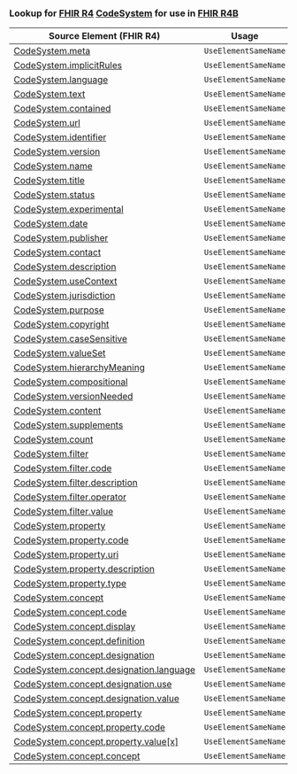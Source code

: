 ### Lookup for [FHIR R4](https://hl7.org/fhir/R4/) [CodeSystem](https://hl7.org/fhir/R4/CodeSystem.html) for use in [FHIR R4B](https://hl7.org/fhir/R4B/)

| Source Element (FHIR R4) | Usage | Target |
| -------------- | ----- | ------ |
| [CodeSystem.meta](https://hl7.org/fhir/R4/CodeSystem.html#resource) | `UseElementSameName` | [CodeSystem.meta](https://hl7.org/fhir/R4B/CodeSystem.html#resource) |
| [CodeSystem.implicitRules](https://hl7.org/fhir/R4/CodeSystem.html#resource) | `UseElementSameName` | [CodeSystem.implicitRules](https://hl7.org/fhir/R4B/CodeSystem.html#resource) |
| [CodeSystem.language](https://hl7.org/fhir/R4/CodeSystem.html#resource) | `UseElementSameName` | [CodeSystem.language](https://hl7.org/fhir/R4B/CodeSystem.html#resource) |
| [CodeSystem.text](https://hl7.org/fhir/R4/CodeSystem.html#resource) | `UseElementSameName` | [CodeSystem.text](https://hl7.org/fhir/R4B/CodeSystem.html#resource) |
| [CodeSystem.contained](https://hl7.org/fhir/R4/CodeSystem.html#resource) | `UseElementSameName` | [CodeSystem.contained](https://hl7.org/fhir/R4B/CodeSystem.html#resource) |
| [CodeSystem.url](https://hl7.org/fhir/R4/CodeSystem.html#resource) | `UseElementSameName` | [CodeSystem.url](https://hl7.org/fhir/R4B/CodeSystem.html#resource) |
| [CodeSystem.identifier](https://hl7.org/fhir/R4/CodeSystem.html#resource) | `UseElementSameName` | [CodeSystem.identifier](https://hl7.org/fhir/R4B/CodeSystem.html#resource) |
| [CodeSystem.version](https://hl7.org/fhir/R4/CodeSystem.html#resource) | `UseElementSameName` | [CodeSystem.version](https://hl7.org/fhir/R4B/CodeSystem.html#resource) |
| [CodeSystem.name](https://hl7.org/fhir/R4/CodeSystem.html#resource) | `UseElementSameName` | [CodeSystem.name](https://hl7.org/fhir/R4B/CodeSystem.html#resource) |
| [CodeSystem.title](https://hl7.org/fhir/R4/CodeSystem.html#resource) | `UseElementSameName` | [CodeSystem.title](https://hl7.org/fhir/R4B/CodeSystem.html#resource) |
| [CodeSystem.status](https://hl7.org/fhir/R4/CodeSystem.html#resource) | `UseElementSameName` | [CodeSystem.status](https://hl7.org/fhir/R4B/CodeSystem.html#resource) |
| [CodeSystem.experimental](https://hl7.org/fhir/R4/CodeSystem.html#resource) | `UseElementSameName` | [CodeSystem.experimental](https://hl7.org/fhir/R4B/CodeSystem.html#resource) |
| [CodeSystem.date](https://hl7.org/fhir/R4/CodeSystem.html#resource) | `UseElementSameName` | [CodeSystem.date](https://hl7.org/fhir/R4B/CodeSystem.html#resource) |
| [CodeSystem.publisher](https://hl7.org/fhir/R4/CodeSystem.html#resource) | `UseElementSameName` | [CodeSystem.publisher](https://hl7.org/fhir/R4B/CodeSystem.html#resource) |
| [CodeSystem.contact](https://hl7.org/fhir/R4/CodeSystem.html#resource) | `UseElementSameName` | [CodeSystem.contact](https://hl7.org/fhir/R4B/CodeSystem.html#resource) |
| [CodeSystem.description](https://hl7.org/fhir/R4/CodeSystem.html#resource) | `UseElementSameName` | [CodeSystem.description](https://hl7.org/fhir/R4B/CodeSystem.html#resource) |
| [CodeSystem.useContext](https://hl7.org/fhir/R4/CodeSystem.html#resource) | `UseElementSameName` | [CodeSystem.useContext](https://hl7.org/fhir/R4B/CodeSystem.html#resource) |
| [CodeSystem.jurisdiction](https://hl7.org/fhir/R4/CodeSystem.html#resource) | `UseElementSameName` | [CodeSystem.jurisdiction](https://hl7.org/fhir/R4B/CodeSystem.html#resource) |
| [CodeSystem.purpose](https://hl7.org/fhir/R4/CodeSystem.html#resource) | `UseElementSameName` | [CodeSystem.purpose](https://hl7.org/fhir/R4B/CodeSystem.html#resource) |
| [CodeSystem.copyright](https://hl7.org/fhir/R4/CodeSystem.html#resource) | `UseElementSameName` | [CodeSystem.copyright](https://hl7.org/fhir/R4B/CodeSystem.html#resource) |
| [CodeSystem.caseSensitive](https://hl7.org/fhir/R4/CodeSystem.html#resource) | `UseElementSameName` | [CodeSystem.caseSensitive](https://hl7.org/fhir/R4B/CodeSystem.html#resource) |
| [CodeSystem.valueSet](https://hl7.org/fhir/R4/CodeSystem.html#resource) | `UseElementSameName` | [CodeSystem.valueSet](https://hl7.org/fhir/R4B/CodeSystem.html#resource) |
| [CodeSystem.hierarchyMeaning](https://hl7.org/fhir/R4/CodeSystem.html#resource) | `UseElementSameName` | [CodeSystem.hierarchyMeaning](https://hl7.org/fhir/R4B/CodeSystem.html#resource) |
| [CodeSystem.compositional](https://hl7.org/fhir/R4/CodeSystem.html#resource) | `UseElementSameName` | [CodeSystem.compositional](https://hl7.org/fhir/R4B/CodeSystem.html#resource) |
| [CodeSystem.versionNeeded](https://hl7.org/fhir/R4/CodeSystem.html#resource) | `UseElementSameName` | [CodeSystem.versionNeeded](https://hl7.org/fhir/R4B/CodeSystem.html#resource) |
| [CodeSystem.content](https://hl7.org/fhir/R4/CodeSystem.html#resource) | `UseElementSameName` | [CodeSystem.content](https://hl7.org/fhir/R4B/CodeSystem.html#resource) |
| [CodeSystem.supplements](https://hl7.org/fhir/R4/CodeSystem.html#resource) | `UseElementSameName` | [CodeSystem.supplements](https://hl7.org/fhir/R4B/CodeSystem.html#resource) |
| [CodeSystem.count](https://hl7.org/fhir/R4/CodeSystem.html#resource) | `UseElementSameName` | [CodeSystem.count](https://hl7.org/fhir/R4B/CodeSystem.html#resource) |
| [CodeSystem.filter](https://hl7.org/fhir/R4/CodeSystem.html#resource) | `UseElementSameName` | [CodeSystem.filter](https://hl7.org/fhir/R4B/CodeSystem.html#resource) |
| [CodeSystem.filter.code](https://hl7.org/fhir/R4/CodeSystem.html#resource) | `UseElementSameName` | [CodeSystem.filter.code](https://hl7.org/fhir/R4B/CodeSystem.html#resource) |
| [CodeSystem.filter.description](https://hl7.org/fhir/R4/CodeSystem.html#resource) | `UseElementSameName` | [CodeSystem.filter.description](https://hl7.org/fhir/R4B/CodeSystem.html#resource) |
| [CodeSystem.filter.operator](https://hl7.org/fhir/R4/CodeSystem.html#resource) | `UseElementSameName` | [CodeSystem.filter.operator](https://hl7.org/fhir/R4B/CodeSystem.html#resource) |
| [CodeSystem.filter.value](https://hl7.org/fhir/R4/CodeSystem.html#resource) | `UseElementSameName` | [CodeSystem.filter.value](https://hl7.org/fhir/R4B/CodeSystem.html#resource) |
| [CodeSystem.property](https://hl7.org/fhir/R4/CodeSystem.html#resource) | `UseElementSameName` | [CodeSystem.property](https://hl7.org/fhir/R4B/CodeSystem.html#resource) |
| [CodeSystem.property.code](https://hl7.org/fhir/R4/CodeSystem.html#resource) | `UseElementSameName` | [CodeSystem.property.code](https://hl7.org/fhir/R4B/CodeSystem.html#resource) |
| [CodeSystem.property.uri](https://hl7.org/fhir/R4/CodeSystem.html#resource) | `UseElementSameName` | [CodeSystem.property.uri](https://hl7.org/fhir/R4B/CodeSystem.html#resource) |
| [CodeSystem.property.description](https://hl7.org/fhir/R4/CodeSystem.html#resource) | `UseElementSameName` | [CodeSystem.property.description](https://hl7.org/fhir/R4B/CodeSystem.html#resource) |
| [CodeSystem.property.type](https://hl7.org/fhir/R4/CodeSystem.html#resource) | `UseElementSameName` | [CodeSystem.property.type](https://hl7.org/fhir/R4B/CodeSystem.html#resource) |
| [CodeSystem.concept](https://hl7.org/fhir/R4/CodeSystem.html#resource) | `UseElementSameName` | [CodeSystem.concept](https://hl7.org/fhir/R4B/CodeSystem.html#resource) |
| [CodeSystem.concept.code](https://hl7.org/fhir/R4/CodeSystem.html#resource) | `UseElementSameName` | [CodeSystem.concept.code](https://hl7.org/fhir/R4B/CodeSystem.html#resource) |
| [CodeSystem.concept.display](https://hl7.org/fhir/R4/CodeSystem.html#resource) | `UseElementSameName` | [CodeSystem.concept.display](https://hl7.org/fhir/R4B/CodeSystem.html#resource) |
| [CodeSystem.concept.definition](https://hl7.org/fhir/R4/CodeSystem.html#resource) | `UseElementSameName` | [CodeSystem.concept.definition](https://hl7.org/fhir/R4B/CodeSystem.html#resource) |
| [CodeSystem.concept.designation](https://hl7.org/fhir/R4/CodeSystem.html#resource) | `UseElementSameName` | [CodeSystem.concept.designation](https://hl7.org/fhir/R4B/CodeSystem.html#resource) |
| [CodeSystem.concept.designation.language](https://hl7.org/fhir/R4/CodeSystem.html#resource) | `UseElementSameName` | [CodeSystem.concept.designation.language](https://hl7.org/fhir/R4B/CodeSystem.html#resource) |
| [CodeSystem.concept.designation.use](https://hl7.org/fhir/R4/CodeSystem.html#resource) | `UseElementSameName` | [CodeSystem.concept.designation.use](https://hl7.org/fhir/R4B/CodeSystem.html#resource) |
| [CodeSystem.concept.designation.value](https://hl7.org/fhir/R4/CodeSystem.html#resource) | `UseElementSameName` | [CodeSystem.concept.designation.value](https://hl7.org/fhir/R4B/CodeSystem.html#resource) |
| [CodeSystem.concept.property](https://hl7.org/fhir/R4/CodeSystem.html#resource) | `UseElementSameName` | [CodeSystem.concept.property](https://hl7.org/fhir/R4B/CodeSystem.html#resource) |
| [CodeSystem.concept.property.code](https://hl7.org/fhir/R4/CodeSystem.html#resource) | `UseElementSameName` | [CodeSystem.concept.property.code](https://hl7.org/fhir/R4B/CodeSystem.html#resource) |
| [CodeSystem.concept.property.value[x]](https://hl7.org/fhir/R4/CodeSystem.html#resource) | `UseElementSameName` | [CodeSystem.concept.property.value[x]](https://hl7.org/fhir/R4B/CodeSystem.html#resource) |
| [CodeSystem.concept.concept](https://hl7.org/fhir/R4/CodeSystem.html#resource) | `UseElementSameName` | [CodeSystem.concept.concept](https://hl7.org/fhir/R4B/CodeSystem.html#resource) |
